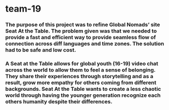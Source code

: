 # team-19

### The purpose of this project was to refine Global Nomads’ site Seat At the Table. The problem given was that we needed to provide a fast and efficient way to provide seamless flow of connection across diff languages and time zones. The solution had to be safe and low cost.
### A Seat at the Table allows for global youth (16-19) video chat across the world to allow them to feel a sense of belonging. They share their experiences through storytelling and as a result, grow more empathy for others coming from different backgrounds. Seat At the Table wants to create a less chaotic world through having the younger generation recognize each others humanity despite their differences. 

